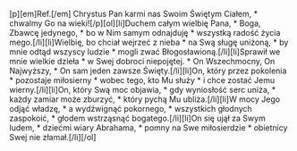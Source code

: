 [p][em]Ref.[/em] Chrystus Pan karmi nas Swoim Świętym Ciałem, * chwalmy Go na wieki![/p][ol][li]Duchem całym wielbię Pana, * Boga, Zbawcę jedynego, * bo w Nim samym odnajduję * wszystką radość życia mego.[/li][li]Wielbię, bo chciał wejrzeć z nieba * na Swą sługę uniżoną, * by mnie odtąd wszyscy ludzie * mogli zwać Błogosławioną.[/li][li]Sprawił we mnie wielkie dzieła * w Swej dobroci niepojętej. * On Wszechmocny, On Najwyższy, * On sam jeden zawsze Święty.[/li][li]On, który przez pokolenia * pozostaje miłosierny * wobec tego, kto Mu służy * i chce zostać Jemu wierny.[/li][li]On, który Swą moc objawia, * gdy wyniosłość serc uniża, * każdy zamiar może zburzyć, * który pychą Mu ubliża.[/li][li]W mocy Jego odjąć władzę, * a wydźwignąć pokornego, * wszystkich głodnych zaspokoić, * głodem wstrząsnąć bogatego.[/li][li]On się ujął za Swym ludem, * dziećmi wiary Abrahama, * pomny na Swe miłosierdzie * obietnicy Swej nie złamał.[/li][/ol]